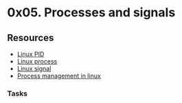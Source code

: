# 0x05. Processes and signals
## Resources

+ [Linux PID](http://www.linfo.org/pid.html)
+ [Linux process](https://www.thegeekstuff.com/2012/03/linux-processes-environment/)
+ [Linux signal](https://www.educative.io/answers/what-are-linux-signals)
+ [Process management in linux](https://www.digitalocean.com/community/tutorials/process-management-in-linux)

### Tasks
